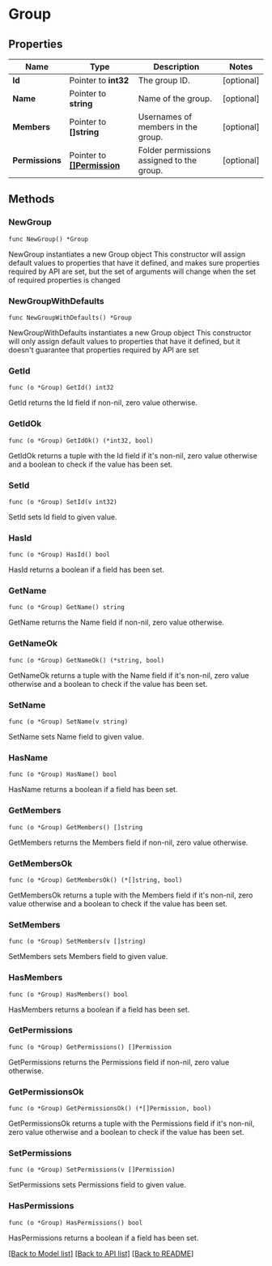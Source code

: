 # Group

## Properties

Name | Type | Description | Notes
------------ | ------------- | ------------- | -------------
**Id** | Pointer to **int32** | The group ID. | [optional] 
**Name** | Pointer to **string** | Name of the group. | [optional] 
**Members** | Pointer to **[]string** | Usernames of members in the group. | [optional] 
**Permissions** | Pointer to [**[]Permission**](Permission.md) | Folder permissions assigned to the group. | [optional] 

## Methods

### NewGroup

`func NewGroup() *Group`

NewGroup instantiates a new Group object
This constructor will assign default values to properties that have it defined,
and makes sure properties required by API are set, but the set of arguments
will change when the set of required properties is changed

### NewGroupWithDefaults

`func NewGroupWithDefaults() *Group`

NewGroupWithDefaults instantiates a new Group object
This constructor will only assign default values to properties that have it defined,
but it doesn't guarantee that properties required by API are set

### GetId

`func (o *Group) GetId() int32`

GetId returns the Id field if non-nil, zero value otherwise.

### GetIdOk

`func (o *Group) GetIdOk() (*int32, bool)`

GetIdOk returns a tuple with the Id field if it's non-nil, zero value otherwise
and a boolean to check if the value has been set.

### SetId

`func (o *Group) SetId(v int32)`

SetId sets Id field to given value.

### HasId

`func (o *Group) HasId() bool`

HasId returns a boolean if a field has been set.

### GetName

`func (o *Group) GetName() string`

GetName returns the Name field if non-nil, zero value otherwise.

### GetNameOk

`func (o *Group) GetNameOk() (*string, bool)`

GetNameOk returns a tuple with the Name field if it's non-nil, zero value otherwise
and a boolean to check if the value has been set.

### SetName

`func (o *Group) SetName(v string)`

SetName sets Name field to given value.

### HasName

`func (o *Group) HasName() bool`

HasName returns a boolean if a field has been set.

### GetMembers

`func (o *Group) GetMembers() []string`

GetMembers returns the Members field if non-nil, zero value otherwise.

### GetMembersOk

`func (o *Group) GetMembersOk() (*[]string, bool)`

GetMembersOk returns a tuple with the Members field if it's non-nil, zero value otherwise
and a boolean to check if the value has been set.

### SetMembers

`func (o *Group) SetMembers(v []string)`

SetMembers sets Members field to given value.

### HasMembers

`func (o *Group) HasMembers() bool`

HasMembers returns a boolean if a field has been set.

### GetPermissions

`func (o *Group) GetPermissions() []Permission`

GetPermissions returns the Permissions field if non-nil, zero value otherwise.

### GetPermissionsOk

`func (o *Group) GetPermissionsOk() (*[]Permission, bool)`

GetPermissionsOk returns a tuple with the Permissions field if it's non-nil, zero value otherwise
and a boolean to check if the value has been set.

### SetPermissions

`func (o *Group) SetPermissions(v []Permission)`

SetPermissions sets Permissions field to given value.

### HasPermissions

`func (o *Group) HasPermissions() bool`

HasPermissions returns a boolean if a field has been set.


[[Back to Model list]](../README.md#documentation-for-models) [[Back to API list]](../README.md#documentation-for-api-endpoints) [[Back to README]](../README.md)


